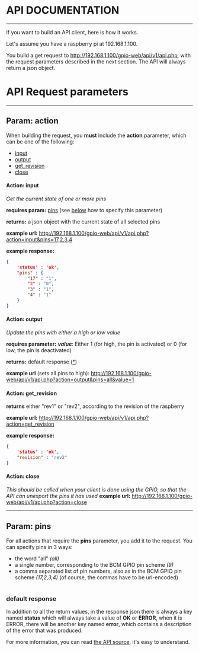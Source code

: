 API DOCUMENTATION
=================
- - -
If you want to build an API client, here is how it works.

Let's assume you have a raspberry pi at 192.168.1.100.

You build a get request to http://192.168.1.100/gpio-web/api/v1/api.php, with the request parameters described in the next section. The API will always return a json object.
# API Request parameters #
- - -

## Param: action ##
When building the request, you <b>must</b> include the <b>action</b> parameter, which can be one of the following:
* [input](https://github.com/twinone/gpio-web/blob/master/APIDOC.md#action-input)
* [output](https://github.com/twinone/gpio-web/blob/master/APIDOC.md#action-output)
* [get_revision](https://github.com/twinone/gpio-web/blob/master/APIDOC.md#action-get-revision)
* [close](https://github.com/twinone/gpio-web/blob/master/APIDOC.md#action-close)

#### Action: input ####
<i>Get the current state of one or more pins</i>

<b>requires param:</b> <u>pins</u> (see [below](https://github.com/twinone/gpio-web/blob/master/APIDOC.md#param-pins) how to specify this parameter)

<b>returns:</b> a json object with the current state of all selected pins

<b>example url:</b> http://192.168.1.100/gpio-web/api/v1/api.php?action=input&pins=17,2,3,4

<b>example response:</b>

``` json
{
    'status' : 'ok',
    "pins" : {
        "17" : "1",
        "2" : "0",
        "3" : "1",
        "4" : "1"
    }
}
```

#### Action: output ####
<i>Update the pins with either a high or low value</i>

<b>requires parameter:</b> ***value***: Either 1 (for high, the pin is activated) or 0 (for low, the pin is deactivated)

<b>returns:</b> default response ([*](https://github.com/twinone/gpio-web/blob/master/APIDOC.md#default-response))

<b>example url</b> (sets all pins to high): http://192.168.1.100/gpio-web/api/v1/api.php?action=output&pins=all&value=1

#### Action: get_revision ####
<b>returns</b> either "rev1" or "rev2", according to the revision of the raspberry

<b>example url:</b> http://192.168.1.100/gpio-web/api/v1/api.php?action=get_revision

<b>example response:</b>

``` json
{
    'status' : 'ok',
    "revision" : "rev2"
}
```

#### Action: close ####
<i>This should be called when your client is done using the GPIO, so that the API can unexport the pins it has used</i>
<b>example url:</b> http://192.168.1.100/gpio-web/api/v1/api.php?action=close

- - -

## Param: pins ##
For all actions that require the <b>pins</b> parameter, you add it to the request.
You can specify pins in 3 ways:
* the word "all" <i>(all)</i>
* a single number, corresponding to the BCM GPIO pin scheme <i>(9)</i>
* a comma separated list of pin numbers, also as in the BCM GPIO pin scheme <i>(17,2,3,4)</i> (of course, the commas have to be url-encoded)

#

### default response ###
In addition to all the return values, in the response json there is always a key named <b>status</b> which will always take a value of <b>OK</b> or <b>ERROR</b>, when it is ERROR, there will be another key named <b>error</b>, which contains a description of the error that was produced.


For more information, you can read [the API source](https://github.com/twinone/gpio-web/blob/master/api/v1/api.php), it's easy to understand.




